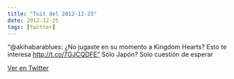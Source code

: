 ```yaml
---
title: "Tuit del 2012-12-25"
date: 2012-12-25
tags: [twitter]
---
```


“@akihabarablues: ¿No jugaste en su momento a Kingdom Hearts? Esto te interesa http://t.co/7GJCQDFE” Sólo Japón? Solo cuestión de esperar



[Ver en Twitter](https://twitter.com/i/web/status/283554427196030976)
